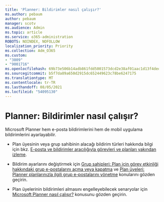 ```yaml
---
title: 'Planner: Bildirimler nasıl çalışır?'
ms.author: pebaum
author: pebaum
manager: scotv
ms.audience: Admin
ms.topic: article
ms.service: o365-administration
ROBOTS: NOINDEX, NOFOLLOW
localization_priority: Priority
ms.collection: Adm_O365
ms.custom:
- "3809"
- "9001716"
ms.openlocfilehash: 69b73e506b14adb861fdd5001573dcd2e38af01aac1d13f4dedc60ab712a22e4
ms.sourcegitcommit: b5f7da89a650d2915dc652449623c78be6247175
ms.translationtype: MT
ms.contentlocale: tr-TR
ms.lasthandoff: 08/05/2021
ms.locfileid: "54095130"
---
```

# <a name="planner-how-notifications-work"></a>Planner: Bildirimler nasıl çalışır?

Microsoft Planner hem e-posta bildirimlerini hem de mobil uygulama bildirimlerini ayarlayabilir.

- Plan üyesinin veya grup sahibinin alacağı bildirim türleri hakkında bilgi için bkz. [E-posta ve bildirimler aracılığıyla görevleri ve planları yakından izleme](https://support.office.com/article/Stay-on-top-of-tasks-and-plans-with-email-and-notifications-cce223d6-b0ae-43cf-a080-266e2414a859).

- Bildirim ayarlarını değiştirmek için [Grup sahipleri: Plan için görev etkinliği hakkındaki grup e-postalarını açma veya kapatma](https://support.office.com/article/group-owners-turn-group-emails-about-task-activity-on-or-off-for-a-plan-f1b0d681-2aa6-4ce5-9703-4614607d4cd0) ve [Plan üyeleri: Planner planlarınızla ilgili grup e-postalarını yönetme](https://support.office.com/article/plan-members-manage-group-emails-for-your-planner-plans-46f989a0-a34d-4db9-993b-dd596af7a5d2) konularını gözden geçirin.

- Plan üyelerinin bildirimleri almasını engelleyebilecek senaryolar için [Microsoft Planner nasıl çalışır?](https://techcommunity.microsoft.com/t5/planner-blog/how-microsoft-planner-works/ba-p/1214736#M703) konusunu gözden geçirin.
